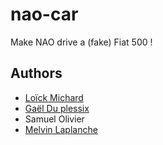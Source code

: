 # nao-car

Make NAO drive a (fake) Fiat 500 !

## Authors

* [Loïck Michard](http://www.loick-michard.com)
* [Gaël Du plessix](http://gael.name)
* Samuel Olivier
* [Melvin Laplanche](http://www.laplanche-melv.in)
